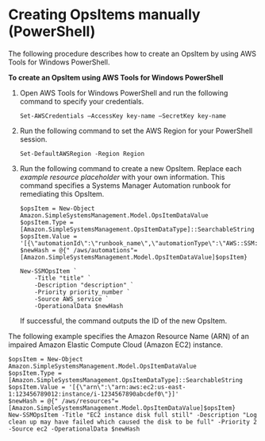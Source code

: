# Creating OpsItems manually \(PowerShell\)<a name="OpsCenter-creating-OpsItems-Powershell"></a>

The following procedure describes how to create an OpsItem by using AWS Tools for Windows PowerShell\. 

**To create an OpsItem using AWS Tools for Windows PowerShell**

1. Open AWS Tools for Windows PowerShell and run the following command to specify your credentials\. 

   ```
   Set-AWSCredentials –AccessKey key-name –SecretKey key-name
   ```

1. Run the following command to set the AWS Region for your PowerShell session\.

   ```
   Set-DefaultAWSRegion -Region Region
   ```

1. Run the following command to create a new OpsItem\. Replace each *example resource placeholder* with your own information\. This command specifies a Systems Manager Automation runbook for remediating this OpsItem\. 

   ```
   $opsItem = New-Object Amazon.SimpleSystemsManagement.Model.OpsItemDataValue
   $opsItem.Type = [Amazon.SimpleSystemsManagement.OpsItemDataType]::SearchableString 
   $opsItem.Value = '[{\"automationId\":\"runbook_name\",\"automationType\":\"AWS::SSM::Automation\"}]'
   $newHash = @{" /aws/automations"=[Amazon.SimpleSystemsManagement.Model.OpsItemDataValue]$opsItem}
   
   New-SSMOpsItem `
       -Title "title" `
       -Description "description" `
       -Priority priority_number `
       -Source AWS_service `
       -OperationalData $newHash
   ```

   If successful, the command outputs the ID of the new OpsItem\.

The following example specifies the Amazon Resource Name \(ARN\) of an impaired Amazon Elastic Compute Cloud \(Amazon EC2\) instance\.

```
$opsItem = New-Object Amazon.SimpleSystemsManagement.Model.OpsItemDataValue
$opsItem.Type = [Amazon.SimpleSystemsManagement.OpsItemDataType]::SearchableString 
$opsItem.Value = '[{\"arn\":\"arn:aws:ec2:us-east-1:123456789012:instance/i-1234567890abcdef0\"}]'
$newHash = @{" /aws/resources"=[Amazon.SimpleSystemsManagement.Model.OpsItemDataValue]$opsItem}
New-SSMOpsItem -Title "EC2 instance disk full still" -Description "Log clean up may have failed which caused the disk to be full" -Priority 2 -Source ec2 -OperationalData $newHash
```